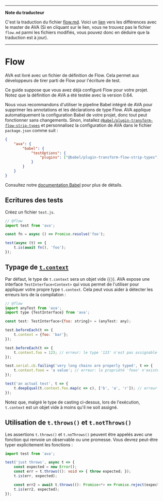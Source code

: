 ___
**Note du traducteur**

C'est la traduction du fichier [flow.md](https://github.com/avajs/ava/blob/master/docs/recipes/flow.md). Voici un [lien](https://github.com/avajs/ava/compare/b2954a8d3a8074dca7aa46d5875aa5ab3ebb30db...master#diff-d7e81d64f6d02f405e93d77a24b6a4af) vers les différences avec le master de AVA (Si en cliquant sur le lien, vous ne trouvez pas le fichier `flow.md` parmi les fichiers modifiés, vous pouvez donc en déduire que la traduction est à jour).
___
# Flow

AVA est livré avec un fichier de définition de Flow. Cela permet aux développeurs de tirer parti de Flow pour l'écriture de test.

Ce guide suppose que vous avez déjà configuré Flow pour votre projet. Notez que la définition de AVA a été testée avec la version 0.64.

Nous vous recommandons d'utiliser le pipeline Babel intégré de AVA pour supprimer les annotations et les déclarations de type Flow. AVA applique automatiquement la configuration Babel de votre projet, donc tout peut fonctionner sans changements. Sinon, installez [`@babel/plugin-transform-flow-strip-types`](https://www.npmjs.com/package/@babel/plugin-transform-flow-strip-types) et personnalisez la configuration de AVA dans le fichier `package.json` comme suit :

```json
{
	"ava": {
		"babel": {
			"testOptions": {
				"plugins": ["@babel/plugin-transform-flow-strip-types"]
			}
		}
	}
}
```

Consultez notre [documentation Babel](babel.md) pour plus de détails.

## Ecritures des tests

Créez un fichier `test.js`.

```js
// @flow
import test from 'ava';

const fn = async () => Promise.resolve('foo');

test(async (t) => {
	t.is(await fn(), 'foo');
});
```

## Typage de [`t.context`](https://github.com/avajs/ava#test-context)

Par défaut, le type de `t.context` sera un objet vide (`{}`). AVA expose une interface `TestInterface<Context>` qui vous permet de l'utiliser pour appliquer votre propre type `t.context`. Cela peut vous aider à détecter les erreurs lors de la compilation :

```js
// @flow
import anyTest from 'ava';
import type {TestInterface} from 'ava';

const test: TestInterface<{foo: string}> = (anyTest: any);

test.beforeEach(t => {
	t.context = {foo: 'bar'};
});

test.beforeEach(t => {
	t.context.foo = 123; // erreur: le type '123' n'est pas assignable au type 'string'
});

test.serial.cb.failing('very long chains are properly typed', t => {
	t.context.fooo = 'a value'; // erreur: la propriété 'fooo' n'existe pas sur le type ''
});

test('an actual test', t => {
	t.deepEqual(t.context.foo.map(c => c), ['b', 'a', 'r']); // erreur : la propriété 'map' n'existe pas sur le type 'string'
});
```

Notez que, malgré le type de casting ci-dessus, lors de l'exécution, `t.context` est un objet vide à moins qu'il ne soit assigné.

## Utilisation de `t.throws()` et `t.notThrows()`

Les assertions `t.throws()` et `t.noThrows()` peuvent être appelés avec une fonction qui renvoie un observable ou une promesse. Vous devrez peut-être typer explicitement les fonctions :

```ts
import test from 'ava';

test('just throws', async t => {
	const expected = new Error();
	const err = t.throws((): void => { throw expected; });
	t.is(err, expected);

	const err2 = await t.throws((): Promise<*> => Promise.reject(expected));
	t.is(err2, expected);
});
```
